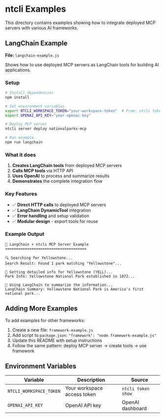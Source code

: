 # ntcli Examples

This directory contains examples showing how to integrate deployed MCP servers with various AI frameworks.

## LangChain Example

**File:** `langchain-example.js`

Shows how to use deployed MCP servers as LangChain tools for building AI applications.

### Setup

```bash
# Install dependencies
npm install

# Set environment variables
export NTCLI_WORKSPACE_TOKEN="your-workspace-token"  # From: ntcli token show  
export OPENAI_API_KEY="your-openai-key"

# Deploy MCP server
ntcli server deploy nationalparks-mcp

# Run example
npm run langchain
```

### What it does

1. **Creates LangChain tools** from deployed MCP servers
2. **Calls MCP tools** via HTTP API 
3. **Uses OpenAI** to process and summarize results
4. **Demonstrates** the complete integration flow

### Key Features

- ✅ **Direct HTTP calls** to deployed MCP servers
- ✅ **LangChain DynamicTool** integration
- ✅ **Error handling** and setup validation
- ✅ **Modular design** - export tools for reuse

### Example Output

```
🌲 LangChain + ntcli MCP Server Example
=====================================

🔍 Searching for Yellowstone...
Search Result: Found 1 park matching "Yellowstone"...

📍 Getting detailed info for Yellowstone (YELL)...
Park Info: Yellowstone National Park established in 1872...

🤖 Using LangChain to summarize the information...
LangChain Summary: Yellowstone National Park is America's first national park...
```

## Adding More Examples

To add examples for other frameworks:

1. Create a new file: `framework-example.js`
2. Add script to `package.json`: `"framework": "node framework-example.js"`
3. Update this README with setup instructions
4. Follow the same pattern: deploy MCP server → create tools → use framework

## Environment Variables

| Variable | Description | Source |
|----------|-------------|---------|
| `NTCLI_WORKSPACE_TOKEN` | Your workspace access token | `ntcli token show` |
| `OPENAI_API_KEY` | OpenAI API key | OpenAI dashboard |